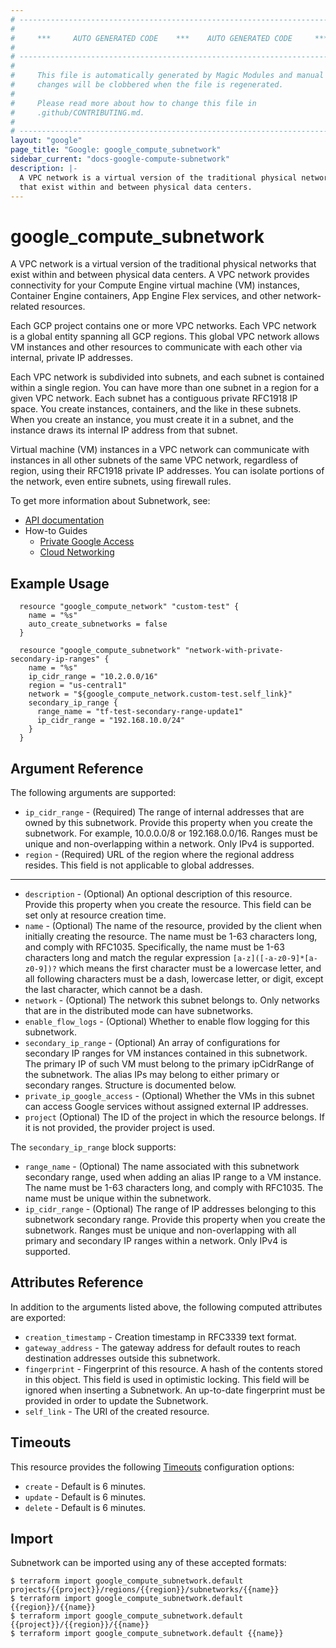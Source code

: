 ```yaml
---
# ----------------------------------------------------------------------------
#
#     ***     AUTO GENERATED CODE    ***    AUTO GENERATED CODE     ***
#
# ----------------------------------------------------------------------------
#
#     This file is automatically generated by Magic Modules and manual
#     changes will be clobbered when the file is regenerated.
#
#     Please read more about how to change this file in
#     .github/CONTRIBUTING.md.
#
# ----------------------------------------------------------------------------
layout: "google"
page_title: "Google: google_compute_subnetwork"
sidebar_current: "docs-google-compute-subnetwork"
description: |-
  A VPC network is a virtual version of the traditional physical networks
  that exist within and between physical data centers.
---
```


# google\_compute\_subnetwork

A VPC network is a virtual version of the traditional physical networks
that exist within and between physical data centers. A VPC network
provides connectivity for your Compute Engine virtual machine (VM)
instances, Container Engine containers, App Engine Flex services, and
other network-related resources.

Each GCP project contains one or more VPC networks. Each VPC network is a
global entity spanning all GCP regions. This global VPC network allows VM
instances and other resources to communicate with each other via internal,
private IP addresses.

Each VPC network is subdivided into subnets, and each subnet is contained
within a single region. You can have more than one subnet in a region for
a given VPC network. Each subnet has a contiguous private RFC1918 IP
space. You create instances, containers, and the like in these subnets.
When you create an instance, you must create it in a subnet, and the
instance draws its internal IP address from that subnet.

Virtual machine (VM) instances in a VPC network can communicate with
instances in all other subnets of the same VPC network, regardless of
region, using their RFC1918 private IP addresses. You can isolate portions
of the network, even entire subnets, using firewall rules.

To get more information about Subnetwork, see:

* [API documentation](https://cloud.google.com/compute/docs/reference/rest/beta/subnetworks)
* How-to Guides
    * [Private Google Access](https://cloud.google.com/vpc/docs/configure-private-google-access)
    * [Cloud Networking](https://cloud.google.com/vpc/docs/using-vpc)

## Example Usage

```hcl
  resource "google_compute_network" "custom-test" {
    name = "%s"
    auto_create_subnetworks = false
  }

  resource "google_compute_subnetwork" "network-with-private-secondary-ip-ranges" {
    name = "%s"
    ip_cidr_range = "10.2.0.0/16"
    region = "us-central1"
    network = "${google_compute_network.custom-test.self_link}"
    secondary_ip_range {
      range_name = "tf-test-secondary-range-update1"
      ip_cidr_range = "192.168.10.0/24"
    }
  }
```

## Argument Reference

The following arguments are supported:

* `ip_cidr_range` -
  (Required)
  The range of internal addresses that are owned by this subnetwork.
  Provide this property when you create the subnetwork. For example,
  10.0.0.0/8 or 192.168.0.0/16. Ranges must be unique and
  non-overlapping within a network. Only IPv4 is supported.
* `region` -
  (Required)
  URL of the region where the regional address resides.
  This field is not applicable to global addresses.


- - -

* `description` -
  (Optional)
  An optional description of this resource. Provide this property when
  you create the resource. This field can be set only at resource
  creation time.
* `name` -
  (Optional)
  The name of the resource, provided by the client when initially
  creating the resource. The name must be 1-63 characters long, and
  comply with RFC1035. Specifically, the name must be 1-63 characters
  long and match the regular expression `[a-z]([-a-z0-9]*[a-z0-9])?` which
  means the first character must be a lowercase letter, and all
  following characters must be a dash, lowercase letter, or digit,
  except the last character, which cannot be a dash.
* `network` -
  (Optional)
  The network this subnet belongs to.
  Only networks that are in the distributed mode can have subnetworks.
* `enable_flow_logs` -
  (Optional)
  Whether to enable flow logging for this subnetwork.
* `secondary_ip_range` -
  (Optional)
  An array of configurations for secondary IP ranges for VM instances
  contained in this subnetwork. The primary IP of such VM must belong
  to the primary ipCidrRange of the subnetwork. The alias IPs may belong
  to either primary or secondary ranges.  Structure is documented below.
* `private_ip_google_access` -
  (Optional)
  Whether the VMs in this subnet can access Google services without
  assigned external IP addresses.
* `project` (Optional) The ID of the project in which the resource belongs.
    If it is not provided, the provider project is used.

The `secondary_ip_range` block supports:
* `range_name` -
  (Optional)
  The name associated with this subnetwork secondary range, used
  when adding an alias IP range to a VM instance. The name must
  be 1-63 characters long, and comply with RFC1035. The name
  must be unique within the subnetwork.
* `ip_cidr_range` -
  (Optional)
  The range of IP addresses belonging to this subnetwork secondary
  range. Provide this property when you create the subnetwork.
  Ranges must be unique and non-overlapping with all primary and
  secondary IP ranges within a network. Only IPv4 is supported.
    

## Attributes Reference

In addition to the arguments listed above, the following computed attributes are exported:

* `creation_timestamp` -
  Creation timestamp in RFC3339 text format.
* `gateway_address` -
  The gateway address for default routes to reach destination addresses
  outside this subnetwork.
* `fingerprint` -
  Fingerprint of this resource. A hash of the contents stored in this
  object. This field is used in optimistic locking. This field will
  be ignored when inserting a Subnetwork. An up-to-date fingerprint
  must be provided in order to update the Subnetwork.
* `self_link` - The URI of the created resource.


## Timeouts

This resource provides the following
[Timeouts](/docs/configuration/resources.html#timeouts) configuration options:

- `create` - Default is 6 minutes.
- `update` - Default is 6 minutes.
- `delete` - Default is 6 minutes.

## Import

Subnetwork can be imported using any of these accepted formats:

```
$ terraform import google_compute_subnetwork.default projects/{{project}}/regions/{{region}}/subnetworks/{{name}}
$ terraform import google_compute_subnetwork.default {{region}}/{{name}}
$ terraform import google_compute_subnetwork.default {{project}}/{{region}}/{{name}}
$ terraform import google_compute_subnetwork.default {{name}}
```
